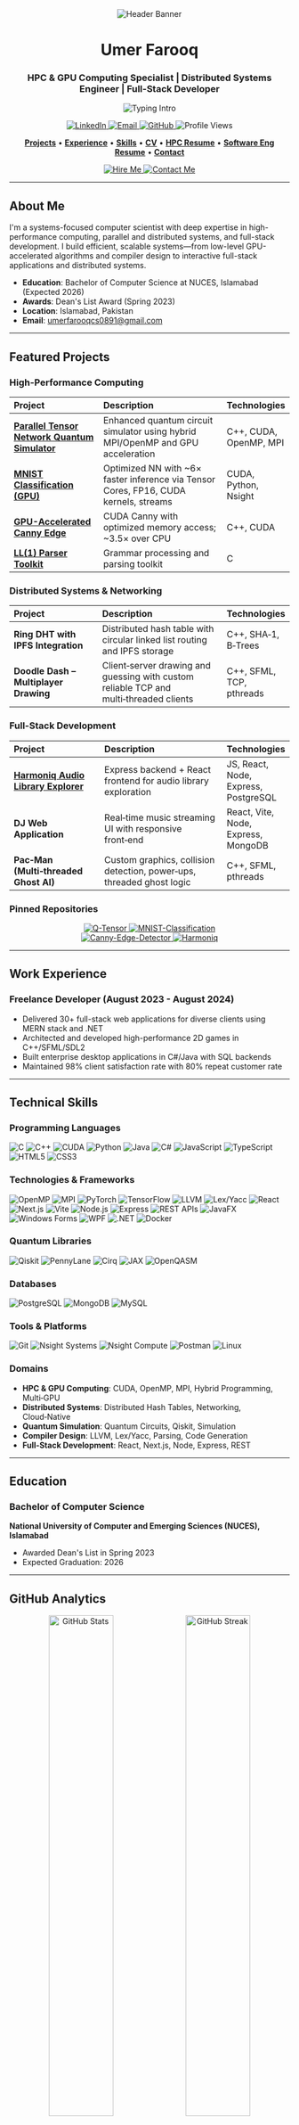 <!-- Header Banner -->
<div align="center">
  <img src="https://capsule-render.vercel.app/api?type=waving&color=gradient&height=150&section=header&text=Umer%20Farooq&fontSize=50&fontAlignY=40&animation=fadeIn" alt="Header Banner" />
</div>

<!-- Introduction -->
<h1 align="center">Umer Farooq</h1>
<h3 align="center">HPC & GPU Computing Specialist | Distributed Systems Engineer | Full-Stack Developer</h3>

<p align="center">
  <img src="https://readme-typing-svg.demolab.com?font=Fira+Code&size=22&pause=1200&center=true&vCenter=true&width=800&lines=High-Performance+Computing+%26+GPU+Optimization;Parallel+%26+Distributed+Systems;Compilers+%26+Language+Design;Interactive+Full-Stack+Applications;Always+Learning%2C+Always+Building" alt="Typing Intro" />
</p>

<p align="center">
  <a href="https://www.linkedin.com/in/umer-farooq-a0838a2a1/">
    <img src="https://img.shields.io/badge/LinkedIn-0077B5?style=for-the-badge&logo=linkedin&logoColor=white" alt="LinkedIn" />
  </a>
  <a href="mailto:umerfarooqcs0891@gmail.com">
    <img src="https://img.shields.io/badge/Email-D14836?style=for-the-badge&logo=gmail&logoColor=white" alt="Email" />
  </a>
  <a href="https://github.com/Umer-Farooq-CS">
    <img src="https://img.shields.io/badge/GitHub-100000?style=for-the-badge&logo=github&logoColor=white" alt="GitHub" />
  </a>
  <img src="https://komarev.com/ghpvc/?username=Umer-Farooq-CS&label=Profile%20Views&color=blue&style=for-the-badge&cache_seconds=1800&v=1" alt="Profile Views" />
</p>

<p align="center">
  <a href="#featured-projects"><b>Projects</b></a> •
  <a href="#work-experience"><b>Experience</b></a> •
  <a href="#technical-skills"><b>Skills</b></a> •
  <a href="docs/Umer-Farooq_CV.pdf"><b>CV</b></a> •
  <a href="docs/Umer-Farooq-HPC_Resume.pdf"><b>HPC Resume</b></a> •
  <a href="docs/Umer-Farooq_SE.pdf"><b>Software Eng Resume</b></a> •
  <a href="mailto:umerfarooqcs0891@gmail.com"><b>Contact</b></a>
</p>

<div align="center">
  <a href="mailto:umerfarooqcs0891@gmail.com">
    <img src="https://img.shields.io/badge/Hire%20Me-FF3E00?style=for-the-badge&logoColor=white" alt="Hire Me" />
  </a>
  <a href="mailto:umerfarooqcs0891@gmail.com">
    <img src="https://img.shields.io/badge/Contact%20Me-6C63FF?style=for-the-badge&logo=gmail&logoColor=white" alt="Contact Me" />
  </a>
</div>

---

## About Me

I'm a systems-focused computer scientist with deep expertise in high-performance computing, parallel and distributed systems, and full-stack development. I build efficient, scalable systems—from low-level GPU-accelerated algorithms and compiler design to interactive full-stack applications and distributed systems.

- **Education**: Bachelor of Computer Science at NUCES, Islamabad (Expected 2026)
- **Awards**: Dean's List Award (Spring 2023)
- **Location**: Islamabad, Pakistan
- **Email**: umerfarooqcs0891@gmail.com


---

## Featured Projects

### High-Performance Computing
<table>
  <thead>
    <tr>
      <th align="left" width="33%">Project</th>
      <th align="left" width="47%">Description</th>
      <th align="left" width="20%">Technologies</th>
    </tr>
  </thead>
  <tbody>
    <tr>
      <td><a href="https://github.com/Umer-Farooq-CS/Q-Tensor"><strong>Parallel Tensor Network Quantum Simulator</strong></a></td>
      <td>Enhanced quantum circuit simulator using hybrid MPI/OpenMP and GPU acceleration</td>
      <td>C++, CUDA, OpenMP, MPI</td>
    </tr>
    <tr>
      <td><a href="https://github.com/Umer-Farooq-CS/MNIST-Classification"><strong>MNIST Classification (GPU)</strong></a></td>
      <td>Optimized NN with ~6× faster inference via Tensor Cores, FP16, CUDA kernels, streams</td>
      <td>CUDA, Python, Nsight</td>
    </tr>
    <tr>
      <td><a href="https://github.com/Umer-Farooq-CS/Canny-Edge-Detector"><strong>GPU-Accelerated Canny Edge</strong></a></td>
      <td>CUDA Canny with optimized memory access; ~3.5× over CPU</td>
      <td>C++, CUDA</td>
    </tr>
    <tr>
      <td><a href="https://github.com/Umer-Farooq-CS/LL1-Parser-Plus"><strong>LL(1) Parser Toolkit</strong></a></td>
      <td>Grammar processing and parsing toolkit</td>
      <td>C</td>
    </tr>
  </tbody>
</table>

### Distributed Systems & Networking
<table>
  <thead>
    <tr>
      <th align="left" width="33%">Project</th>
      <th align="left" width="47%">Description</th>
      <th align="left" width="20%">Technologies</th>
    </tr>
  </thead>
  <tbody>
    <tr>
      <td><strong>Ring DHT with IPFS Integration</strong></td>
      <td>Distributed hash table with circular linked list routing and IPFS storage</td>
      <td>C++, SHA‑1, B‑Trees</td>
    </tr>
    <tr>
      <td><strong>Doodle Dash – Multiplayer Drawing</strong></td>
      <td>Client‑server drawing and guessing with custom reliable TCP and multi‑threaded clients</td>
      <td>C++, SFML, TCP, pthreads</td>
    </tr>
  </tbody>
</table>

### Full-Stack Development
<table>
  <thead>
    <tr>
      <th align="left" width="33%">Project</th>
      <th align="left" width="47%">Description</th>
      <th align="left" width="20%">Technologies</th>
    </tr>
  </thead>
  <tbody>
    <tr>
      <td><a href="https://github.com/Umer-Farooq-CS/Harmoniq"><strong>Harmoniq Audio Library Explorer</strong></a></td>
      <td>Express backend + React frontend for audio library exploration</td>
      <td>JS, React, Node, Express, PostgreSQL</td>
    </tr>
    <tr>
      <td><strong>DJ Web Application</strong></td>
      <td>Real‑time music streaming UI with responsive front‑end</td>
      <td>React, Vite, Node, Express, MongoDB</td>
    </tr>
    <tr>
      <td><strong>Pac‑Man (Multi‑threaded Ghost AI)</strong></td>
      <td>Custom graphics, collision detection, power‑ups, threaded ghost logic</td>
      <td>C++, SFML, pthreads</td>
    </tr>
  </tbody>
</table>

### Pinned Repositories

<div align="center">
  <a href="https://github.com/Umer-Farooq-CS/Q-Tensor">
    <img src="https://github-readme-stats.vercel.app/api/pin/?username=Umer-Farooq-CS&repo=Q-Tensor&theme=radical" alt="Q-Tensor" />
  </a>
  <a href="https://github.com/Umer-Farooq-CS/MNIST-Classification">
    <img src="https://github-readme-stats.vercel.app/api/pin/?username=Umer-Farooq-CS&repo=MNIST-Classification&theme=radical" alt="MNIST-Classification" />
  </a>
  <br/>
  <a href="https://github.com/Umer-Farooq-CS/Canny-Edge-Detector">
    <img src="https://github-readme-stats.vercel.app/api/pin/?username=Umer-Farooq-CS&repo=Canny-Edge-Detector&theme=radical" alt="Canny-Edge-Detector" />
  </a>
  <a href="https://github.com/Umer-Farooq-CS/Harmoniq">
    <img src="https://github-readme-stats.vercel.app/api/pin/?username=Umer-Farooq-CS&repo=Harmoniq&theme=radical" alt="Harmoniq" />
  </a>
</div>

---

## Work Experience

### Freelance Developer (August 2023 - August 2024)
- Delivered 30+ full-stack web applications for diverse clients using MERN stack and .NET
- Architected and developed high-performance 2D games in C++/SFML/SDL2
- Built enterprise desktop applications in C#/Java with SQL backends
- Maintained 98% client satisfaction rate with 80% repeat customer rate

---

<a id="technical-skills"></a>
## Technical Skills

### Programming Languages
![C](https://img.shields.io/badge/C-A8B9CC?style=for-the-badge&logo=c&logoColor=white)
![C++](https://img.shields.io/badge/C++-00599C?style=for-the-badge&logo=c%2B%2B&logoColor=white)
![CUDA](https://img.shields.io/badge/CUDA-76B900?style=for-the-badge&logo=nvidia&logoColor=white)
![Python](https://img.shields.io/badge/Python-3776AB?style=for-the-badge&logo=python&logoColor=white)
![Java](https://img.shields.io/badge/Java-007396?style=for-the-badge&logo=java&logoColor=white)
![C#](https://img.shields.io/badge/C%23-239120?style=for-the-badge&logo=c-sharp&logoColor=white)
![JavaScript](https://img.shields.io/badge/JavaScript-F7DF1E?style=for-the-badge&logo=javascript&logoColor=black)
![TypeScript](https://img.shields.io/badge/TypeScript-007ACC?style=for-the-badge&logo=typescript&logoColor=white)
![HTML5](https://img.shields.io/badge/HTML5-E34F26?style=for-the-badge&logo=html5&logoColor=white)
![CSS3](https://img.shields.io/badge/CSS3-1572B6?style=for-the-badge&logo=css3&logoColor=white)

### Technologies & Frameworks
![OpenMP](https://img.shields.io/badge/OpenMP-0096FF?style=for-the-badge)
![MPI](https://img.shields.io/badge/MPI-0077B5?style=for-the-badge)
![PyTorch](https://img.shields.io/badge/PyTorch-EE4C2C?style=for-the-badge&logo=pytorch&logoColor=white)
![TensorFlow](https://img.shields.io/badge/TensorFlow-FF6F00?style=for-the-badge&logo=tensorflow&logoColor=white)
![LLVM](https://img.shields.io/badge/LLVM-262D3A?style=for-the-badge&logo=llvm&logoColor=white)
![Lex/Yacc](https://img.shields.io/badge/Lex%2FYacc-000000?style=for-the-badge)
![React](https://img.shields.io/badge/React-61DAFB?style=for-the-badge&logo=react&logoColor=black)
![Next.js](https://img.shields.io/badge/Next.js-000000?style=for-the-badge&logo=nextdotjs&logoColor=white)
![Vite](https://img.shields.io/badge/Vite-646CFF?style=for-the-badge&logo=vite&logoColor=white)
![Node.js](https://img.shields.io/badge/Node.js-339933?style=for-the-badge&logo=node.js&logoColor=white)
![Express](https://img.shields.io/badge/Express-000000?style=for-the-badge&logo=express&logoColor=white)
![REST APIs](https://img.shields.io/badge/REST-005571?style=for-the-badge)
![JavaFX](https://img.shields.io/badge/JavaFX-FF7800?style=for-the-badge&logo=java&logoColor=white)
![Windows Forms](https://img.shields.io/badge/Windows%20Forms-0078D6?style=for-the-badge&logo=windows&logoColor=white)
![WPF](https://img.shields.io/badge/WPF-512BD4?style=for-the-badge&logo=dotnet&logoColor=white)
![.NET](https://img.shields.io/badge/.NET-512BD4?style=for-the-badge&logo=dotnet&logoColor=white)
![Docker](https://img.shields.io/badge/Docker-2496ED?style=for-the-badge&logo=docker&logoColor=white)

### Quantum Libraries
![Qiskit](https://img.shields.io/badge/Qiskit-6929C4?style=for-the-badge)
![PennyLane](https://img.shields.io/badge/PennyLane-0B3A2E?style=for-the-badge)
![Cirq](https://img.shields.io/badge/Cirq-4285F4?style=for-the-badge)
![JAX](https://img.shields.io/badge/JAX-0052CC?style=for-the-badge)
![OpenQASM](https://img.shields.io/badge/OpenQASM-000000?style=for-the-badge)

### Databases
![PostgreSQL](https://img.shields.io/badge/PostgreSQL-336791?style=for-the-badge&logo=postgresql&logoColor=white)
![MongoDB](https://img.shields.io/badge/MongoDB-47A248?style=for-the-badge&logo=mongodb&logoColor=white)
![MySQL](https://img.shields.io/badge/MySQL-4479A1?style=for-the-badge&logo=mysql&logoColor=white)

### Tools & Platforms
![Git](https://img.shields.io/badge/Git-F05032?style=for-the-badge&logo=git&logoColor=white)
![Nsight Systems](https://img.shields.io/badge/Nsight%20Systems-76B900?style=for-the-badge&logo=nvidia&logoColor=white)
![Nsight Compute](https://img.shields.io/badge/Nsight%20Compute-76B900?style=for-the-badge&logo=nvidia&logoColor=white)
![Postman](https://img.shields.io/badge/Postman-FF6C37?style=for-the-badge&logo=postman&logoColor=white)
![Linux](https://img.shields.io/badge/Linux-FCC624?style=for-the-badge&logo=linux&logoColor=black)

### Domains
- **HPC & GPU Computing**: CUDA, OpenMP, MPI, Hybrid Programming, Multi‑GPU
- **Distributed Systems**: Distributed Hash Tables, Networking, Cloud‑Native
- **Quantum Simulation**: Quantum Circuits, Qiskit, Simulation
- **Compiler Design**: LLVM, Lex/Yacc, Parsing, Code Generation
- **Full‑Stack Development**: React, Next.js, Node, Express, REST


---

## Education

### Bachelor of Computer Science
**National University of Computer and Emerging Sciences (NUCES), Islamabad**  
- Awarded Dean's List in Spring 2023  
- Expected Graduation: 2026  

---

## GitHub Analytics

<!-- First Row: GitHub Stats & Streak -->
<div align="center">
  <img src="https://github-readme-stats.vercel.app/api?username=Umer-Farooq-CS&show_icons=true&theme=tokyonight&hide_border=true&cache_seconds=1800&v=1" alt="GitHub Stats" width="48%" />
  <img src="https://streak-stats.demolab.com?user=Umer-Farooq-CS&theme=tokyonight&hide_border=true&date_format=M%20j%5B%2C%20Y%5D&mode=weekly&cache_seconds=1800&v=1" alt="GitHub Streak" width="48%" />
</div>

<!-- Second Row: Top Languages & Productive Time -->
<div align="center">
  <img src="https://github-readme-stats.vercel.app/api/top-langs/?username=Umer-Farooq-CS&layout=compact&theme=tokyonight&hide_border=true&langs_count=8&cache_seconds=1800&v=1" alt="Top Languages" width="48%" />
  <img src="https://github-profile-summary-cards.vercel.app/api/cards/productive-time?username=Umer-Farooq-CS&theme=tokyonight&utcOffset=5&cache_seconds=1800&v=1" alt="Productive time" width="48%" />
</div>

<!-- Third Row: Contribution Graph -->
<p align="center">
  <img src="https://github-readme-activity-graph.vercel.app/graph?username=Umer-Farooq-CS&theme=tokyo-night&area=true&hide_border=true&cache_seconds=1800&v=1" alt="Contribution Graph" width="100%" />
</p>

<!-- Trophies Section (separate as before) -->
<p align="center">
  <img src="https://github-profile-trophy.vercel.app/?username=Umer-Farooq-CS&theme=onestar&no-frame=true&margin-w=10&margin-h=10&cache_seconds=1800&v=1" alt="GitHub Trophies" />
</p>

<!-- Dynamic Quotes Section -->
<div align="center">
  <img src="https://quotes-github-readme.vercel.app/api?type=horizontal&theme=tokyonight" alt="Random Dev Quote" />
</div>

---

## Contact

<div align="center">
  <h3>Ready to collaborate? Let's build something amazing together!</h3>
  
  <!-- Enhanced Contact Buttons -->
  <p>
    <a href="https://www.linkedin.com/in/umer-farooq-a0838a2a1/">
      <img src="https://img.shields.io/badge/LinkedIn-0077B5?style=for-the-badge&logo=linkedin&logoColor=white&labelColor=0077B5" alt="LinkedIn" height="40" />
    </a>
    <a href="mailto:umerfarooqcs0891@gmail.com">
      <img src="https://img.shields.io/badge/Email-D14836?style=for-the-badge&logo=gmail&logoColor=white&labelColor=D14836" alt="Email" height="40" />
    </a>
    <a href="https://github.com/Umer-Farooq-CS">
      <img src="https://img.shields.io/badge/GitHub-100000?style=for-the-badge&logo=github&logoColor=white&labelColor=100000" alt="GitHub" height="40" />
    </a>
  </p>
  
  <!-- Additional Contact Options -->
  <p>
    <a href="docs/Umer-Farooq_CV.pdf">
      <img src="https://img.shields.io/badge/📄_Download_CV-4285F4?style=for-the-badge&logo=googledrive&logoColor=white" alt="Download CV" />
    </a>
    <a href="docs/Umer-Farooq-HPC_Resume.pdf">
      <img src="https://img.shields.io/badge/💻_HPC_Resume-FF6B35?style=for-the-badge&logo=file-pdf&logoColor=white" alt="HPC Resume" />
    </a>
    <a href="docs/Umer-Farooq_SE.pdf">
      <img src="https://img.shields.io/badge/🔧_SE_Resume-00C851?style=for-the-badge&logo=file-pdf&logoColor=white" alt="SE Resume" />
    </a>
  </p>
  
  <p>
    <strong>Available for:</strong> Full-time positions • Freelance projects • Open source contributions • Technical consulting
  </p>
  
  <!-- Fun Interactive Element -->
  <p>
    <img src="https://img.shields.io/badge/💬_Let's_Talk-FF6B6B?style=for-the-badge&logo=telegram&logoColor=white" alt="Let's Talk" />
    <img src="https://img.shields.io/badge/🤝_Open_to_Collaboration-4ECDC4?style=for-the-badge&logo=handshake&logoColor=white" alt="Open to Collaboration" />
  </p>
</div>

---

<div align="center">
  <img src="https://github.com/Umer-Farooq-CS/Umer-Farooq-CS/blob/output/github-contribution-grid-snake.svg" alt="Snake Animation" />
</div>

<p align="center">
  <i>"Efficiency is doing better what is already being done." — Peter Drucker</i>
</p>

---

## 🚀 Live Status & Activity

<p align="center">
  <img src="https://img.shields.io/badge/Status-Available%20for%20Work-green?style=for-the-badge&logo=statuspage&logoColor=white" alt="Status" />
  <img src="https://img.shields.io/badge/Timezone-PST%20%7C%20UTC%2B5-blue?style=for-the-badge&logo=clock&logoColor=white" alt="Timezone" />
  <img src="https://img.shields.io/badge/Currently%20Working-HPC%20%26%20GPU%20Projects-orange?style=for-the-badge&logo=code&logoColor=white" alt="Current Work" />
</p>

## 🎯 Skill Proficiency

<p align="center">
  <img src="https://img.shields.io/badge/C%2FC%2B%2B-Expert-red?style=for-the-badge&logo=c%2B%2B&logoColor=white" alt="C/C++" />
  <img src="https://img.shields.io/badge/CUDA-Advanced-orange?style=for-the-badge&logo=nvidia&logoColor=white" alt="CUDA" />
  <img src="https://img.shields.io/badge/Python-Proficient-yellow?style=for-the-badge&logo=python&logoColor=white" alt="Python" />
  <img src="https://img.shields.io/badge/JavaScript-Intermediate-green?style=for-the-badge&logo=javascript&logoColor=white" alt="JavaScript" />
  <img src="https://img.shields.io/badge/React-Learning-blue?style=for-the-badge&logo=react&logoColor=white" alt="React" />
</p>

## 📈 Current Focus & Learning

- **Active Projects**: GPU-accelerated quantum simulation, distributed systems optimization
- **Learning**: Advanced CUDA programming, quantum computing algorithms
- **Interests**: High-performance computing, compiler design, distributed systems
- **Goals**: Contributing to open-source HPC projects, building scalable systems

## 🎮 Interactive Elements

<!-- GitHub Readme Jokes -->
<div align="center">
  <img src="https://readme-jokes.vercel.app/api?theme=tokyonight&hideBorder" alt="Jokes Card" />
</div>

<!-- Random Dev Memes -->
<div align="center">
  <img src="https://random-memer.herokuapp.com/" alt="Random Dev Meme" width="400" />
</div>

## 🏆 Achievements & Milestones

<p align="center">
  <img src="https://img.shields.io/badge/Dean's%20List%20Award-Spring%202023-gold?style=for-the-badge&logo=trophy&logoColor=white" alt="Dean's List" />
  <img src="https://img.shields.io/badge/30%2B%20Projects%20Delivered-Freelance%20Work-green?style=for-the-badge&logo=checkmark&logoColor=white" alt="Projects Delivered" />
  <img src="https://img.shields.io/badge/98%%20Client%20Satisfaction-Rate-blue?style=for-the-badge&logo=star&logoColor=white" alt="Client Satisfaction" />
  <img src="https://img.shields.io/badge/80%%20Repeat%20Customers-Success-purple?style=for-the-badge&logo=repeat&logoColor=white" alt="Repeat Customers" />
</p>

## 🎵 What I'm Listening To

<div align="center">
  <img src="https://spotify-github-profile.vercel.app/api/spotify" alt="Spotify" />
</div>

## 📊 Weekly Development Breakdown

<div align="center">
  <img src="https://github-readme-stats.vercel.app/api/wakatime?username=Umer-Farooq-CS&theme=tokyonight&hide_border=true&layout=compact" alt="WakaTime Stats" />
</div>

## 🎨 Fun Facts

- **Favorite Language**: C++ (for performance-critical applications)
- **Current Obsession**: GPU programming and quantum computing
- **Coffee Consumption**: ☕☕☕ (Essential for late-night coding)
- **Debugging Method**: Rubber duck debugging 🦆
- **Code Style**: Clean, documented, and optimized

## 🔥 GitHub Streak

<div align="center">
  <img src="https://github-readme-streak-stats.herokuapp.com/?user=Umer-Farooq-CS&theme=tokyonight&hide_border=true&stroke=0000&background=0D1117&ring=5BCDEC&fire=5BCDEC&currStreakLabel=5BCDEC" alt="GitHub Streak" />
</div>

## 📚 Currently Reading

<div align="center">
  <img src="https://img.shields.io/badge/📖_Currently_Reading-Advanced%20CUDA%20Programming-blue?style=for-the-badge&logo=book&logoColor=white" alt="Currently Reading" />
  <img src="https://img.shields.io/badge/📚_Next_Book-Quantum%20Computing%20Algorithms-green?style=for-the-badge&logo=book-open&logoColor=white" alt="Next Book" />
</div>

## 🌟 Support My Work

<div align="center">
  <p>If you found my work helpful, consider supporting me!</p>
  <a href="https://www.buymeacoffee.com/umerfarooq" target="_blank">
    <img src="https://img.shields.io/badge/Buy%20Me%20A%20Coffee-FFDD00?style=for-the-badge&logo=buy-me-a-coffee&logoColor=black" alt="Buy Me A Coffee" />
  </a>
  <a href="https://github.com/sponsors/Umer-Farooq-CS" target="_blank">
    <img src="https://img.shields.io/badge/Sponsor-EA4AAA?style=for-the-badge&logo=github-sponsors&logoColor=white" alt="GitHub Sponsors" />
  </a>
</div>
